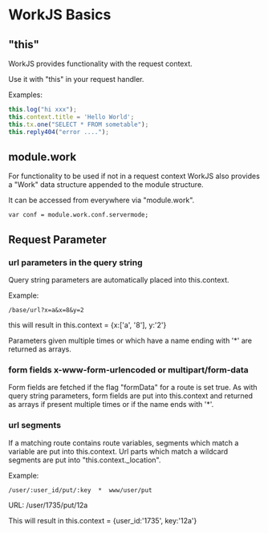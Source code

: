 # WorkJS Basics

## "this"

WorkJS provides functionality with the request context.

Use it with "this" in your request handler.

Examples:
~~~javascript
this.log("hi xxx");   
this.context.title = 'Hello World';
this.tx.one("SELECT * FROM sometable");
this.reply404("error ....");
~~~

## module.work

For functionality to be used if not in a request context
WorkJS also provides a "Work" data structure appended to the module structure.

It can be accessed from everywhere via "module.work".

~~~
var conf = module.work.conf.servermode;
~~~

## Request Parameter

### url parameters in the query string

Query string parameters are automatically placed into this.context.

Example:
~~~
/base/url?x=a&x=8&y=2
~~~

this will result in this.context = {x:['a', '8'], y:'2'}

Parameters given multiple times or which have a name ending with '*' 
are returned as arrays.

### form fields x-www-form-urlencoded or multipart/form-data

Form fields are fetched if the flag "formData" for a route is set true.
As with query string parameters, form fields are put into this.context
and returned as arrays if present multiple times or if the name ends with '*'.

### url segments

If a matching route contains route variables,
segments which match a variable are put into this.context.
Url parts which match a wildcard segments are put into "this.context._location".

Example:
~~~nohighlight
/user/:user_id/put/:key  *  www/user/put
~~~

URL: /user/1735/put/12a

This will result in this.context = {user_id:'1735', key:'12a'}

